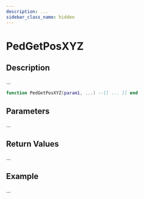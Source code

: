 ```yaml
---
description: ...
sidebar_class_name: hidden
---
```


# PedGetPosXYZ

## Description

...

```lua
function PedGetPosXYZ(param1, ...) --[[ ... ]] end
```

## Parameters

...

## Return Values

...

## Example

...

